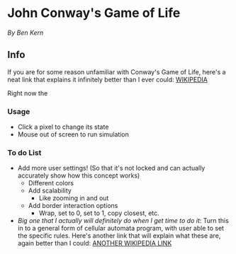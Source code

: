 # John Conway's Game of Life
*By Ben Kern*

## Info
If you are for some reason unfamiliar with Conway's Game of Life, here's a neat link that explains it infinitely better than I ever could:
[WIKIPEDIA](https://en.wikipedia.org/wiki/Conway%27s_Game_of_Life)

Right now the 

### Usage
- Click a pixel to change its state
- Mouse out of screen to run simulation

### To do List
- Add more user settings! (So that it's not locked and can actually accurately show how this concept works)
  - Different colors
  - Add scalability
    - Like zooming in and out
  - Add border interaction options
    - Wrap, set to 0, set to 1, copy closest, etc.
- *Big one that I actually will definitely do when I get time to do it*: Turn this in to a general form of cellular automata program, with user able to set the specific rules. Here's another link that will explain what these are, again better than I could:
[ANOTHER WIKIPEDIA LINK](https://en.wikipedia.org/wiki/Cellular_automaton)
